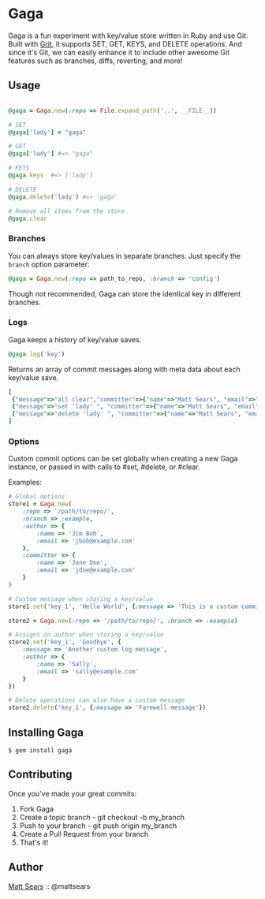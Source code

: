 Gaga
==========

Gaga is a fun experiment with key/value store written in Ruby and use Git. Built with
[Grit](https://github.com/mojombo/grit), it supports SET, GET, KEYS, and DELETE
operations. And since it's Git, we can easily enhance it to include other
awesome Git features such as branches, diffs, reverting, and more!


Usage
----------

```ruby

@gaga = Gaga.new(:repo => File.expand_path('..', __FILE__))

# SET
@gaga['lady'] = "gaga"

# GET
@gaga['lady'] #=> "gaga"

# KEYS
@gaga.keys  #=> ['lady']

# DELETE
@gaga.delete('lady') #=> 'gaga'

# Remove all items from the store
@gaga.clear

```

### Branches

You can always store key/values in separate branches.  Just specify the `branch`
option parameter:

```ruby
@gaga = Gaga.new(:repo => path_to_repo, :branch => 'config')
```

Though not recommended, Gaga can store the identical key in different branches.

### Logs

Gaga keeps a history of key/value saves.

```ruby
@gaga.log('key')
```

Returns an array of commit messages along with meta data about each key/value save.

```ruby
[
 {"message"=>"all clear","committer"=>{"name"=>"Matt Sears", "email"=>"matt@mattsears.com"}, "committed_date"=>"2011-09-05..."},
 {"message"=>"set 'lady' ", "committer"=>{"name"=>"Matt Sears", "email"=>"matt@mattsears.com"}, "committed_date"=>"2011-09-05..."}
 {"message"=>"delete 'lady' ", "committer"=>{"name"=>"Matt Sears", "email"=>"matt@mattsears.com"}, "committed_date"=>"2011-09-05..."}
]
```

### Options

Custom commit options can be set globally when creating a new Gaga instance, or
passed in with calls to #set, #delete, or #clear.

Examples:

```ruby
# Global options
store1 = Gaga.new(
	:repo => '/path/to/repo/',
	:branch => :example,
	:author => {
		:name => 'Jim Bob',
		:email => 'jbob@example.com'
	},
	:committer => {
		:name => 'Jane Doe',
		:email => 'jdoe@example.com'
	}
)

# Custom message when storing a key/value
store1.set('key_1', 'Hello World', {:message => 'This is a custom commit log message'})

store2 = Gaga.new(:repo => '/path/to/repo/', :branch => :example)

# Assigns an author when storing a key/value
store2.set('key_1', 'Goodbye', {
	:message => 'Another custom log message',
	:author => {
		:name => 'Sally',
		:email => 'sally@example.com'
	}
})

# Delete operations can also have a custom message
store2.delete('key_1', {:message => 'Farewell message'})
```

Installing Gaga
----------

```
$ gem install gaga
```

Contributing
----------

Once you've made your great commits:

1. Fork Gaga
2. Create a topic branch - git checkout -b my_branch
3. Push to your branch - git push origin my_branch
4. Create a Pull Request from your branch
5. That's it!

Author
----------
[Matt Sears](https://wwww.mattsears.com) :: @mattsears

